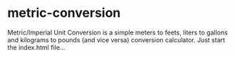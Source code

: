 # metric-conversion
Metric/Imperial Unit Conversion is a simple meters to feets, liters to gallons and kilograms to pounds (and vice versa) conversion calculator.
Just start the index.html file...
